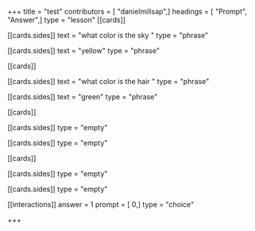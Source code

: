 +++
title = "test"
contributors = [ "danielmillsap",]
headings = [ "Prompt", "Answer",]
type = "lesson"
[[cards]]

[[cards.sides]]
text = "what color is the sky "
type = "phrase"

[[cards.sides]]
text = "yellow"
type = "phrase"

[[cards]]

[[cards.sides]]
text = "what color is the hair "
type = "phrase"

[[cards.sides]]
text = "green"
type = "phrase"

[[cards]]

[[cards.sides]]
type = "empty"

[[cards.sides]]
type = "empty"

[[cards]]

[[cards.sides]]
type = "empty"

[[cards.sides]]
type = "empty"

[[interactions]]
answer = 1
prompt = [ 0,]
type = "choice"

+++
